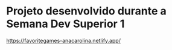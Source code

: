 # Projeto desenvolvido durante a Semana Dev Superior 1

https://favoritegames-anacarolina.netlify.app/
